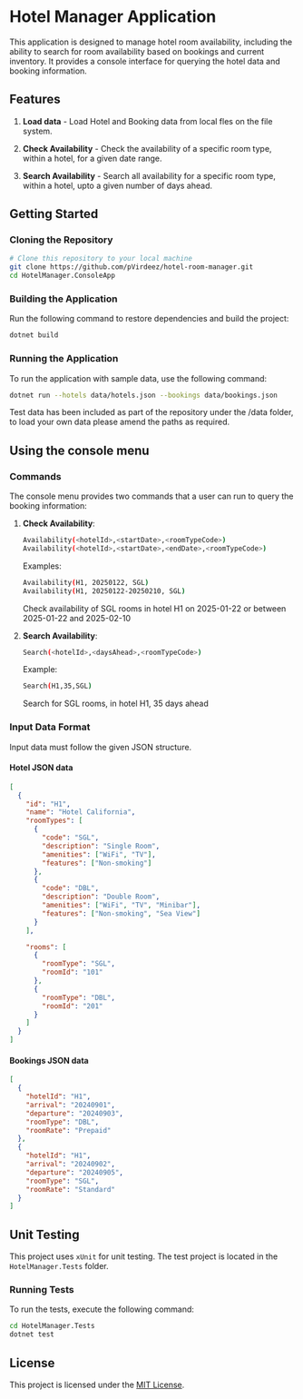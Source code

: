 # Hotel Manager Application

This application is designed to manage hotel room availability, including the ability to search for room availability based on bookings and current inventory. It provides a console interface for querying the hotel data and booking information.

## Features

1. **Load data** - Load Hotel and Booking data from local fles on the file system.
2. **Check Availability** - Check the availability of a specific room type, within a hotel, for a given date range.

3. **Search Availability** - Search all availability for a specific room type, within a hotel, upto a given number of days ahead.

## Getting Started

### Cloning the Repository

```bash
# Clone this repository to your local machine
git clone https://github.com/pVirdeez/hotel-room-manager.git
cd HotelManager.ConsoleApp
```

### Building the Application

Run the following command to restore dependencies and build the project:

```bash
dotnet build
```

### Running the Application

To run the application with sample data, use the following command:

```bash
dotnet run --hotels data/hotels.json --bookings data/bookings.json
```

Test data has been included as part of the repository under the /data folder, to load your own data please amend the paths as required.

## Using the console menu

### Commands

The console menu provides two commands that a user can run to query the booking information:

1. **Check Availability**:

   ```bash
   Availability(<hotelId>,<startDate>,<roomTypeCode>)
   Availability(<hotelId>,<startDate>,<endDate>,<roomTypeCode>)
   ```

   Examples:

   ```bash
   Availability(H1, 20250122, SGL)
   Availability(H1, 20250122-20250210, SGL)
   ```

   Check availability of SGL rooms in hotel H1 on 2025-01-22 or between 2025-01-22 and 2025-02-10

2. **Search Availability**:
   ```bash
   Search(<hotelId>,<daysAhead>,<roomTypeCode>)
   ```
   Example:
   ```bash
   Search(H1,35,SGL)
   ```
   Search for SGL rooms, in hotel H1, 35 days ahead

### Input Data Format

Input data must follow the given JSON structure.

#### Hotel JSON data

```json
[
  {
    "id": "H1",
    "name": "Hotel California",
    "roomTypes": [
      {
        "code": "SGL",
        "description": "Single Room",
        "amenities": ["WiFi", "TV"],
        "features": ["Non-smoking"]
      },
      {
        "code": "DBL",
        "description": "Double Room",
        "amenities": ["WiFi", "TV", "Minibar"],
        "features": ["Non-smoking", "Sea View"]
      }
    ],

    "rooms": [
      {
        "roomType": "SGL",
        "roomId": "101"
      },
      {
        "roomType": "DBL",
        "roomId": "201"
      }
    ]
  }
]
```

#### Bookings JSON data

```json
[
  {
    "hotelId": "H1",
    "arrival": "20240901",
    "departure": "20240903",
    "roomType": "DBL",
    "roomRate": "Prepaid"
  },
  {
    "hotelId": "H1",
    "arrival": "20240902",
    "departure": "20240905",
    "roomType": "SGL",
    "roomRate": "Standard"
  }
]
```

## Unit Testing

This project uses `xUnit` for unit testing. The test project is located in the `HotelManager.Tests` folder.

### Running Tests

To run the tests, execute the following command:

```bash
cd HotelManager.Tests
dotnet test
```

## License

This project is licensed under the [MIT License](LICENSE).
